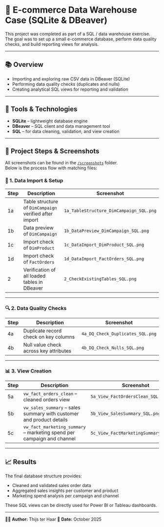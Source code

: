 # 🛒 E-commerce Data Warehouse Case (SQLite & DBeaver)

This project was completed as part of a SQL / data warehouse exercise.  
The goal was to set up a small e-commerce database, perform data quality checks, and build reporting views for analysis.

---

## 📚 Overview

- Importing and exploring raw CSV data in DBeaver (SQLite)
- Performing data quality checks (duplicates and nulls)
- Creating analytical SQL views for reporting and validation

---

## 🧠 Tools & Technologies

- **SQLite** – lightweight database engine  
- **DBeaver** – SQL client and data management tool  
- **SQL** – for data cleaning, validation, and view creation  

---

## 🧩 Project Steps & Screenshots

All screenshots can be found in the [`/screenshots`](./screenshots) folder.  
Below is the process flow with matching files:

### 🧱 1. Data Import & Setup
| Step | Description | Screenshot |
|------|--------------|-------------|
| 1a | Table structure of `DimCampaign` verified after import | `1a_TableStructure_DimCampaign_SQL.png` |
| 1b | Data preview of `DimCampaign` | `1b_DataPreview_DimCampaign_SQL.png` |
| 1c | Import check of `DimProduct` | `1c_DataImport_DimProduct_SQL.png` |
| 1d | Import check of `FactOrders` | `1d_DataImport_FactOrders_SQL.png` |
| 2 | Verification of all loaded tables in DBeaver | `2_CheckExistingTables_SQL.png` |

---

### 🔍 2. Data Quality Checks
| Step | Description | Screenshot |
|------|--------------|-------------|
| 4a | Duplicate record check on key columns | `4a_DQ_Check_Duplicates_SQL.png` |
| 4b | Null value check across key attributes | `4b_DQ_Check_Nulls_SQL.png` |

---

### 📊 3. View Creation
| Step | Description | Screenshot |
|------|--------------|-------------|
| 5a | `vw_fact_orders_clean` – cleaned orders view | `5a_View_FactOrdersClean_SQL.png` |
| 5b | `vw_sales_summary` – sales summary with customer and product details | `5b_View_SalesSummary_SQL.png` |
| 5c | `vw_fact_marketing_summary` – marketing spend per campaign and channel | `5c_View_FactMarketingSummary_SQL.png` |

---

## 📈 Results

The final database structure provides:
- Cleaned and validated sales order data  
- Aggregated sales insights per customer and product  
- Marketing spend analysis per campaign and channel  

These SQL views can be directly used for Power BI or Tableau dashboards.

---

🧑‍💻 **Author:** Thijs ter Haar
📅 **Date:** October 2025

